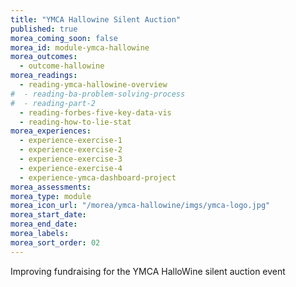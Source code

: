 ```yaml
---
title: "YMCA Hallowine Silent Auction"
published: true
morea_coming_soon: false
morea_id: module-ymca-hallowine
morea_outcomes:
  - outcome-hallowine
morea_readings:
  - reading-ymca-hallowine-overview
#  - reading-ba-problem-solving-process
#  - reading-part-2
  - reading-forbes-five-key-data-vis
  - reading-how-to-lie-stat
morea_experiences:
  - experience-exercise-1
  - experience-exercise-2
  - experience-exercise-3
  - experience-exercise-4
  - experience-ymca-dashboard-project 
morea_assessments:
morea_type: module
morea_icon_url: "/morea/ymca-hallowine/imgs/ymca-logo.jpg"
morea_start_date:
morea_end_date:
morea_labels:
morea_sort_order: 02
---
```

Improving fundraising for the YMCA HalloWine silent auction event